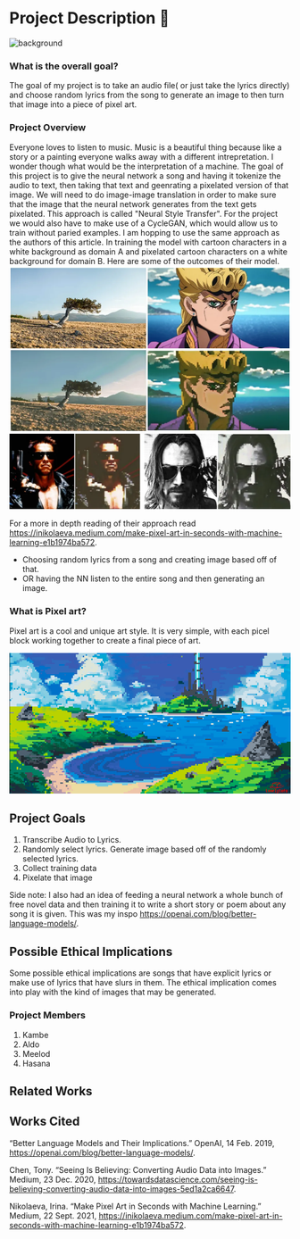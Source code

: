 # Project Description 🦄
![background](background.gif)

### What is the overall goal?
The goal of my project is to take an audio file( or just take the lyrics directly) and choose random lyrics from the song to generate an image to then turn that image into a piece of pixel art.

### Project Overview
Everyone loves to listen to music. Music is a beautiful thing because like a story or a painting everyone walks away with a different intrepretation. I wonder though what would be the interpretation of a machine. The goal of this project is to give the neural network a song and having it tokenize the audio to text, then taking that text and geenrating a pixelated version of that image. We will need to do image-image translation in order to make sure that the image that the neural network generates from the text gets pixelated. This approach is called "Neural Style Transfer". For the project we would also have to make use of a CycleGAN, which would allow us to train without paried examples. I am hopping to use the same approach as the authors of this article. In training the model with cartoon characters in a white background as domain A and pixelated cartoon characters on a white background for domain B. Here are some of the outcomes of their model.
![3](img3.png) ![4](img4.png)

For a more in depth reading of their approach read https://inikolaeva.medium.com/make-pixel-art-in-seconds-with-machine-learning-e1b1974ba572.

- Choosing random lyrics from a song and creating image based off of that.
- OR having the NN listen to the entire song and then generating an image.


### What is Pixel art?
Pixel art is a cool and unique art style. It is very simple, with each picel block working together to create a final piece of art.

![1](img1.png)

## Project Goals
1. Transcribe Audio to Lyrics.
2. Randomly select lyrics. Generate image based off of the randomly selected lyrics.
3. Collect training data 
4. Pixelate that image

Side note: I also had an idea of feeding a neural network a whole bunch of free novel data and then training it to write a short story or poem about any song it is given. This was my inspo https://openai.com/blog/better-language-models/.

## Possible Ethical Implications
Some possible ethical implications are songs that have explicit lyrics or make use of lyrics that have slurs in them. The ethical implication comes into play with the kind of images that may be generated.

### Project Members
1. Kambe
2. Aldo 
3. Meelod 
4. Hasana 

## Related Works


## Works Cited
“Better Language Models and Their Implications.” OpenAI, 14 Feb. 2019, https://openai.com/blog/better-language-models/.

Chen, Tony. “Seeing Is Believing: Converting Audio Data into Images.” Medium, 23 Dec. 2020, https://towardsdatascience.com/seeing-is-believing-converting-audio-data-into-images-5ed1a2ca6647.

Nikolaeva, Irina. “Make Pixel Art in Seconds with Machine Learning.” Medium, 22 Sept. 2021, https://inikolaeva.medium.com/make-pixel-art-in-seconds-with-machine-learning-e1b1974ba572.

